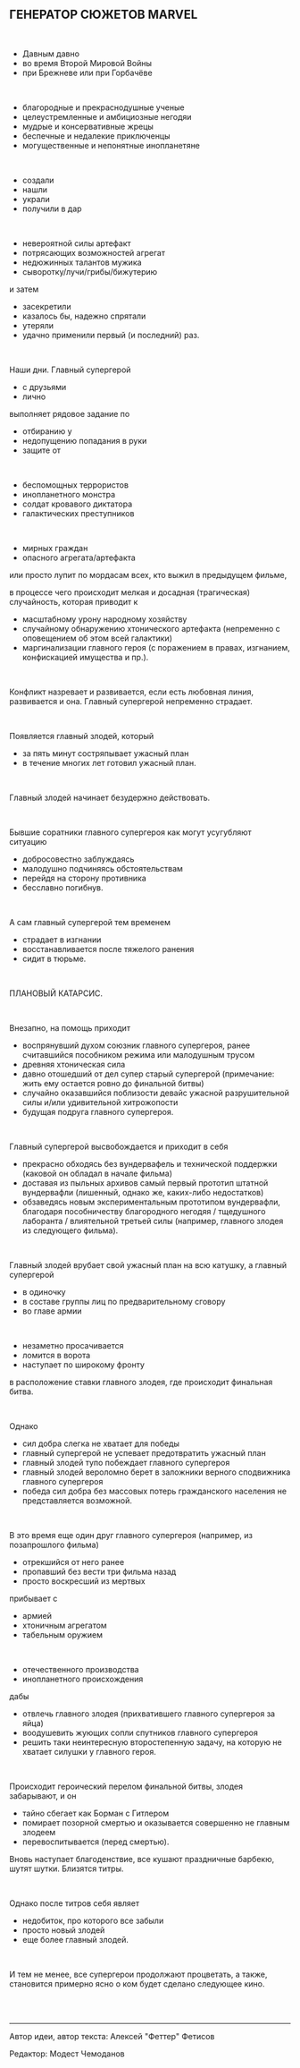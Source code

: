 ГЕНЕРАТОР СЮЖЕТОВ MARVEL
------------------------

<br>

- Давным давно
- во время Второй Мировой Войны
- при Брежневе или при Горбачёве

<br>

- благородные и прекраснодушные ученые
- целеустремленные и амбициозные негодяи
- мудрые и консервативные жрецы
- беспечные и недалекие приключенцы
- могущественные и непонятные инопланетяне

<br>

- создали
- нашли
- украли
- получили в дар

<br>

- невероятной силы артефакт
- потрясающих возможностей агрегат
- недюжинных талантов мужика
- сыворотку/лучи/грибы/бижутерию


и затем


- засекретили
- казалось бы, надежно спрятали
- утеряли
- удачно применили первый (и последний) раз.

<br>
 
Наши дни. Главный супергерой


- с друзьями
- лично


выполняет рядовое задание по


- отбиранию у 
- недопущению попадания в руки 
- защите от

<br>

- беспомощных террористов
- инопланетного монстра
- солдат кровавого диктатора
- галактических преступников

<br>

- мирных граждан
- опасного агрегата/артефакта


или просто лупит по мордасам всех, кто выжил в предыдущем фильме,


в процессе чего происходит мелкая и досадная (трагическая) случайность, которая приводит к


- масштабному урону народному хозяйству
- случайному обнаружению хтонического артефакта (непременно с оповещением об этом всей галактики)
- маргинализации главного героя (с поражением в правах, изгнанием, конфискацией имущества и пр.).

<br>

Конфликт назревает и развивается, если есть любовная линия, развивается и она. Главный супергерой непременно страдает. 

<br>

Появляется главный злодей, который


- за пять минут состряпывает ужасный план
- в течение многих лет готовил ужасный план.

<br>

Главный злодей начинает безудержно действовать.

<br>

Бывшие соратники главного супергероя как могут усугубляют ситуацию


- добросовестно заблуждаясь
- малодушно подчиняясь обстоятельствам
- перейдя на сторону противника
- бесславно погибнув.

<br>

А сам главный супергерой тем временем


- страдает в изгнании
- восстанавливается после тяжелого ранения
- сидит в тюрьме.

<br>

ПЛАНОВЫЙ КАТАРСИС.

<br>

Внезапно, на помощь приходит


- воспрянувший духом союзник главного супергероя, ранее считавшийся пособником режима или малодушным трусом
- древняя хтоническая сила
- давно отошедший от дел супер старый супергерой (примечание: жить ему остается ровно до финальной битвы)
- случайно оказавшийся поблизости девайс ужасной разрушительной силы и/или удивительной хитрожопости
- будущая подруга главного супергероя.

<br>

Главный супергерой высвобождается и приходит в себя


- прекрасно обходясь без вундервафель и технической поддержки (каковой он обладал в начале фильма)
- доставая из пыльных архивов самый первый прототип штатной вундервафли (лишенный, однако же, каких-либо недостатков)
- обзаведясь новым экспериментальным прототипом вундервафли, благодаря пособничеству благородного негодяя / тщедушного лаборанта / влиятельной третьей силы (например, главного злодея из следующего фильма).

<br>

Главный злодей врубает свой ужасный план на всю катушку, а главный супергерой


- в одиночку
- в составе группы лиц по предварительному сговору
- во главе армии

<br>

- незаметно просачивается
- ломится в ворота
- наступает по широкому фронту


в расположение ставки главного злодея, где происходит финальная битва. 

<br>

Однако


- сил добра слегка не хватает для победы
- главный супергерой не успевает предотвратить ужасный план
- главный злодей тупо побеждает главного супергероя
- главный злодей вероломно берет в заложники верного сподвижника главного супергероя
- победа сил добра без массовых потерь гражданского населения не представляется возможной.

<br>

В это время еще один друг главного супергероя (например, из позапрошлого фильма)


- отрекшийся от него ранее
- пропавший без вести три фильма назад
- просто воскресший из мертвых


прибывает с


- армией
- хтоничным агрегатом
- табельным оружием

<br>

- отечественного производства
- инопланетного происхождения


дабы


- отвлечь главного злодея (прихватившего главного супергероя за яйца)
- воодушевить жующих сопли спутников главного супергероя
- решить таки неинтересную второстепенную задачу, на которую не хватает силушки у главного героя.

<br>

Происходит героический перелом финальной битвы, злодея забарывают, и он


- тайно сбегает как Борман с Гитлером
- помирает позорной смертью и оказывается совершенно не главным злодеем
- перевоспитывается (перед смертью).


Вновь наступает благоденствие, все кушают праздничные барбекю, шутят шутки. Близятся титры.

<br>

Однако после титров себя являет

- недобиток, про которого все забыли
- просто новый злодей 
- еще более главный злодей.

<br>

И тем не менее, все супергерои продолжают процветать, а также, становится примерно ясно о ком будет сделано следующее кино.

<br>
<br>

---

Автор идеи, автор текста:
Алексей "Феттер" Фетисов

Редактор:
Модест Чемоданов
